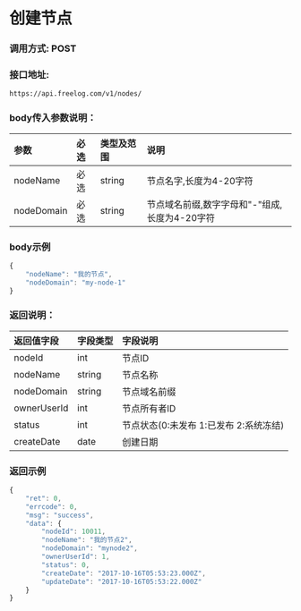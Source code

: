 # 创建节点

### 调用方式: POST

### 接口地址:

```
https://api.freelog.com/v1/nodes/
```

### body传入参数说明：

| 参数 | 必选 | 类型及范围 | 说明 |
| :--- | :--- | :--- | :--- |
|nodeName|必选|string|节点名字,长度为4-20字符|
|nodeDomain|必选|string|节点域名前缀,数字字母和"-"组成,长度为4-20字符|

### body示例

```js
{
    "nodeName": "我的节点",
    "nodeDomain": "my-node-1"
}
```

### 返回说明：

| 返回值字段 | 字段类型 | 字段说明 |
| :--- | :--- | :--- |
| nodeId | int | 节点ID |
| nodeName | string | 节点名称 |
| nodeDomain | string | 节点域名前缀 |
| ownerUserId | int | 节点所有者ID |
| status | int | 节点状态(0:未发布 1:已发布 2:系统冻结) |
| createDate | date | 创建日期 |



### 返回示例

```js
{
    "ret": 0,
    "errcode": 0,
    "msg": "success",
    "data": {
        "nodeId": 10011,
        "nodeName": "我的节点2",
        "nodeDomain": "mynode2",
        "ownerUserId": 1,
        "status": 0,
        "createDate": "2017-10-16T05:53:23.000Z",
        "updateDate": "2017-10-16T05:53:22.000Z"
    }
}
```

